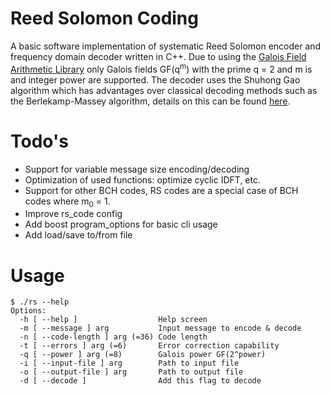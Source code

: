 # Reed Solomon Coding

A basic software implementation of systematic Reed Solomon encoder and frequency domain decoder written in C++. Due to using the [Galois Field Arithmetic Library](http://www.partow.net/projects/galois/index.html) only Galois fields GF(q<sup>m</sup>) with the prime q = 2 and m is and integer power are supported. The decoder uses the Shuhong Gao algorithm which has advantages over classical decoding methods such as the Berlekamp-Massey algorithm, details on this can be found [here](http://www.math.clemson.edu/~sgao/papers/RS.pdf).

# Todo's

- Support for variable message size encoding/decoding
- Optimization of used functions: optimize cyclic IDFT, etc.
- Support for other BCH codes, RS codes are a special case of BCH codes where m<sub>0</sub> = 1.
- Improve rs_code config
- Add boost program_options for basic cli usage
- Add load/save to/from file

# Usage

```
$ ./rs --help
Options:
  -h [ --help ]                  Help screen
  -m [ --message ] arg           Input message to encode & decode
  -n [ --code-length ] arg (=36) Code length
  -t [ --errors ] arg (=6)       Error correction capability
  -q [ --power ] arg (=8)        Galois power GF(2^power)
  -i [ --input-file ] arg        Path to input file
  -o [ --output-file ] arg       Path to output file
  -d [ --decode ]                Add this flag to decode
```